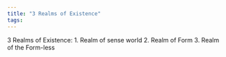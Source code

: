 ```yaml
---
title: "3 Realms of Existence"
tags: 
---
```

3 Realms of Existence: 1. Realm of sense world 2. Realm of Form 3. Realm of the Form-less
